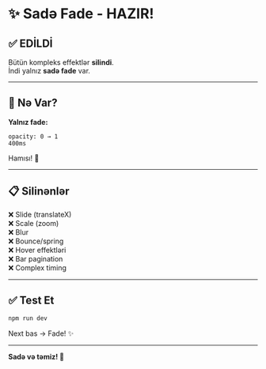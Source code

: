 # ✨ Sadə Fade - HAZIR!

## ✅ EDİLDİ

Bütün kompleks effektlər **silindi**.  
İndi yalnız **sadə fade** var.

---

## 🎯 Nə Var?

**Yalnız fade:**
```
opacity: 0 → 1
400ms
```

Hamısı! 🎉

---

## 📋 Silinənlər

❌ Slide (translateX)  
❌ Scale (zoom)  
❌ Blur  
❌ Bounce/spring  
❌ Hover effektləri  
❌ Bar pagination  
❌ Complex timing

---

## ✅ Test Et

```bash
npm run dev
```

Next bas → Fade! ✨

---

**Sadə və təmiz! 🎉**
